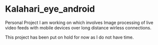 # Kalahari_eye_android

Personal Project I am working on which involves Image processing of live video feeds with mobile devices over long distance wirless connections.

This project has been put on hold for now as I do not have time.

